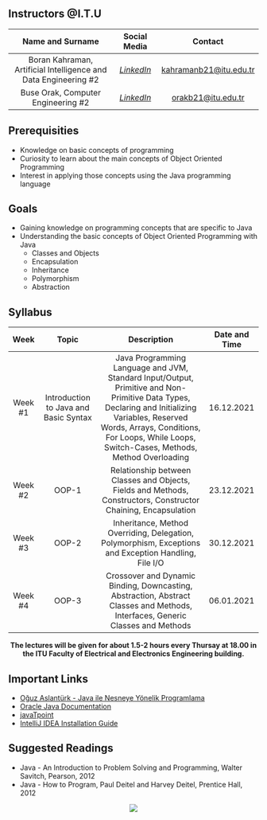 ## Instructors @I.T.U

| Name and Surname | Social Media | Contact |
|:--:|:--:|:--:|
| Boran Kahraman, Artificial Intelligence and Data Engineering #2 | [*LinkedIn*](https://www.linkedin.com/in/boran-kahraman-41670b225/) | kahramanb21@itu.edu.tr |
| Buse Orak, Computer Engineering #2 | [*LinkedIn*](https://www.linkedin.com/in/buseorak/) | orakb21@itu.edu.tr |

## Prerequisities
* Knowledge on basic concepts of programming
* Curiosity to learn about the main concepts of Object Oriented Programming
* Interest in applying those concepts using the Java programming language

## Goals

* Gaining knowledge on programming concepts that are specific to Java
* Understanding the basic concepts of Object Oriented Programming with Java
    * Classes and Objects
    * Encapsulation
    * Inheritance
    * Polymorphism
    * Abstraction

## Syllabus

| Week | Topic | Description | Date and Time |
| :------------: | :------------: | :------------: | :------------: |
| Week #1 | Introduction to Java and Basic Syntax | Java Programming Language and JVM, Standard Input/Output, Primitive and Non-Primitive Data Types, Declaring and Initializing Variables, Reserved Words, Arrays, Conditions, For Loops, While Loops, Switch-Cases, Methods, Method Overloading | 16.12.2021 |
| Week #2 |  OOP-1 | Relationship between Classes and Objects, Fields and Methods, Constructors, Constructor Chaining, Encapsulation | 23.12.2021 |
| Week #3 | OOP-2 | Inheritance, Method Overriding, Delegation, Polymorphism, Exceptions and Exception Handling, File I/O | 30.12.2021 |
| Week #4 | OOP-3 | Crossover and Dynamic Binding, Downcasting, Abstraction, Abstract Classes and Methods, Interfaces, Generic Classes and Methods | 06.01.2021 |

<p align="center"><b>The lectures will be given for about 1.5-2 hours every Thursay at 18.00 in the ITU Faculty of Electrical and Electronics Engineering building.</b></p>

## Important Links

* [Oğuz Aslantürk - Java ile Nesneye Yönelik Programlama](https://web.cs.hacettepe.edu.tr/~bbm102/misc/java_notes_by_oa.pdf)
* [Oracle Java Documentation](https://docs.oracle.com/javase/tutorial/)
* [javaTpoint](https://www.javatpoint.com/java-tutorial)
* [IntelliJ IDEA Installation Guide](https://www.jetbrains.com/help/idea/installation-guide.html#standalone)

## Suggested Readings

* Java - An Introduction to Problem Solving and Programming, Walter Savitch, Pearson, 2012
* Java - How to Program, Paul Deitel and Harvey Deitel, Prentice Hall, 2012

<p align="center">
  <a href="//ituacm.com" target="_blank">
    <img src="https://ituacm.com/wp-content/uploads/2017/08/itu-logo.png">
  </a>
</p>
